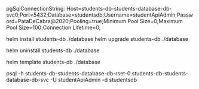 pgSqlConnectionString: Host=students-db-students-database-db-svc0;Port=5432;Database=studentsdb;Username=studentApiAdmin;Password=PataDeCabra@2020;Pooling=true;Minimum Pool Size=0;Maximum Pool Size=100;Connection Lifetime=0;


helm install students-db ./database
helm upgrade students-db ./database


helm uninstall students-db ./database

helm template students-db ./database


psql -h students-db-students-database-db-rset-0.students-db-students-database-db-svc -U studentApiAdmin -d studentsdb

